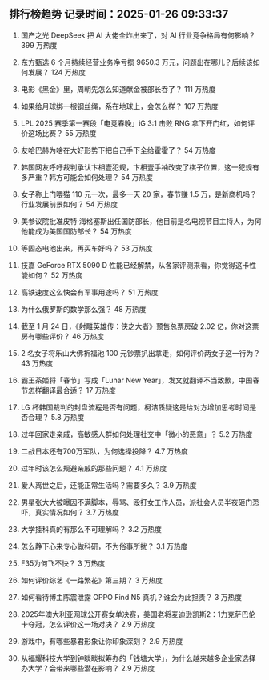 
## 排行榜趋势 记录时间：2025-01-26 09:33:37
  
  1. 国产之光 DeepSeek 把 AI 大佬全炸出来了，对 AI 行业竞争格局有何影响？ 399 万热度
    
  2. 东方甄选 6 个月持续经营业务净亏损 9650.3 万元，问题出在哪儿？后续该如何发展？ 124 万热度
    
  3. 电影《黑金》里，周朝先怎么知道献金被部长吞了？ 111 万热度
    
  4. 如果给月球绑一根钢丝绳，系在地球上，会怎么样？ 107 万热度
    
  5. LPL 2025 赛季第一赛段「电竞春晚」iG 3:1 击败 RNG 拿下开门红，如何评价这场比赛？ 55 万热度
    
  6. 友哈巴赫为啥在大好形势下把自己手下全给霍霍了？ 54 万热度
    
  7. 韩国网友呼吁裁判承认卞相壹犯规，卞相壹手袖改变了棋子位置，这一犯规有多严重？韩方可能会如何处理？ 54 万热度
    
  8. 女子称上门喂猫 110 元一次，最多一天 20 家，春节赚 1.5 万，是新商机吗？行业发展前景如何？ 54 万热度
    
  9. 美参议院批准皮特·海格塞斯出任国防部长，他目前是名电视节目主持人，为何他能成为美国国防部长？ 54 万热度
    
  10. 等固态电池出来，再买车好吗？ 53 万热度
    
  11. 技嘉 GeForce RTX 5090 D 性能已经解禁，从各家评测来看，你觉得这卡性能如何？ 52 万热度
    
  12. 高铁速度这么快会有军事用途吗？ 51 万热度
    
  13. 为什么俄罗斯的数学那么强？ 48 万热度
    
  14. 截至 1 月 24 日，《射雕英雄传：侠之大者》预售总票房破 2.02 亿，你对这票房有哪些评价？ 46 万热度
    
  15. 2 名女子将乐山大佛祈福池 100 元钞票扒出拿走，如何评价两女子这一行为？ 43 万热度
    
  16. 霸王茶姬将「春节」写成「Lunar New Year」，发文就翻译不当致歉，中国春节怎样翻译最合适？ 17 万热度
    
  17. LG 杯韩国裁判的封盘流程是否有问题，柯洁质疑这是给对方增加思考时间是否合理？ 5.8 万热度
    
  18. 过年回家走亲戚，高敏感人群如何处理社交中「微小的恶意」？ 5.2 万热度
    
  19. 二战日本还有700万军队，为何选择投降？ 4.7 万热度
    
  20. 过年时该怎么规避亲戚的那些问题？ 4.1 万热度
    
  21. 爱人离世之后，还能正常生活吗？需要多久？ 3.9 万热度
    
  22. 男星张大大被曝因不满脚本，辱骂、殴打女工作人员，派社会人员半夜砸门恐吓，真实情况如何？ 3.7 万热度
    
  23. 大学挂科真的有那么不可理解吗？ 3.2 万热度
    
  24. 怎么静下心来专心做科研，不为俗事所扰？ 3.1 万热度
    
  25. F35为何飞不快？ 3 万热度
    
  26. 如何评价综艺《一路繁花》第三期？ 3 万热度
    
  27. 如何看待博主陈震泄露 OPPO Find N5 真机？谁会为此担责？ 3 万热度
    
  28. 2025年澳大利亚网球公开赛女单决赛，美国老将麦迪逊凯斯2：1力克萨巴伦卡夺冠，怎么评价这一场对决？ 2.9 万热度
    
  29. 游戏中，有哪些暴君形象让你印象深刻？ 2.9 万热度
    
  30. 从福耀科技大学到钟睒睒拟筹办的「钱塘大学」，为什么越来越多企业家选择办大学？会带来哪些潜在影响？ 2.9 万热度
    